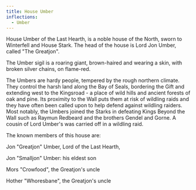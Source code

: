 ```yaml
---
title: House Umber
inflections:
  - Umber
---
```


House Umber of the Last Hearth, is a noble house of the North, sworn to Winterfell and House Stark. The head of the house is Lord Jon Umber, called "The Greatjon".

The Umber sigil is a roaring giant, brown-haired and wearing a skin, with broken silver chains, on flame-red.

The Umbers are hardy people, tempered by the rough northern climate. They control the harsh land along the Bay of Seals, bordering the Gift and extending west to the Kingsroad - a place of wild hills and ancient forests of oak and pine. Its proximity to the Wall puts them at risk of wildling raids and they have often been called upon to help defend against wildling raiders. Most notably, the Umbers joined the Starks in defeating Kings Beyond the Wall such as Raymun Redbeard and the brothers Gendel and Gorne. A cousin of Lord Umber's was carried off in a wildling raid.

The known members of this house are:

Jon "Greatjon" Umber, Lord of the Last Hearth,

Jon "Smalljon" Umber: his eldest son

Mors "Crowfood", the Greatjon's uncle

Hother "Whoresbane", the Greatjon's uncle


